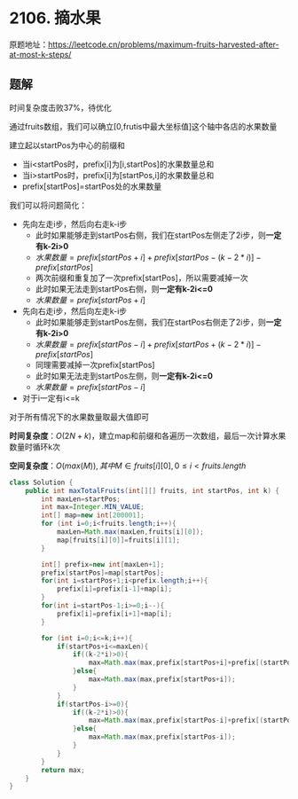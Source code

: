 # 2106. 摘水果
原题地址：https://leetcode.cn/problems/maximum-fruits-harvested-after-at-most-k-steps/

## 题解
时间复杂度击败37%，待优化

通过fruits数组，我们可以确立[0,frutis中最大坐标值]这个轴中各店的水果数量

建立起以startPos为中心的前缀和
- 当i<startPos时，prefix[i]为[i,startPos]的水果数量总和
- 当i>startPos时，prefix[i]为[startPos,i]的水果数量总和
- prefix[startPos]=startPos处的水果数量

我们可以将问题简化：
- 先向左走i步，然后向右走k-i步
    - 此时如果能够走到startPos右侧，我们在startPos左侧走了2i步，则**一定有k-2i>0**
    - $水果数量=prefix[startPos+i]+prefix[startPos-(k-2*i)]-prefix[startPos]$
    - 两次前缀和重复加了一次prefix[startPos]，所以需要减掉一次
    - 此时如果无法走到startPos右侧，则**一定有k-2i<=0**
    - $水果数量=prefix[startPos+i]$
- 先向右走i步，然后向左走k-i步
    - 此时如果能够走到startPos左侧，我们在startPos右侧走了2i步，则**一定有k-2i>0**
    - $水果数量=prefix[startPos-i]+prefix[startPos+(k-2*i)]-prefix[startPos]$
    - 同理需要减掉一次prefix[startPos]
    - 此时如果无法走到startPos左侧，则**一定有k-2i<=0**
    - $水果数量=prefix[startPos-i]$
- 对于i一定有i<=k

对于所有情况下的水果数量取最大值即可

**时间复杂度**：$O(2N+k)$，建立map和前缀和各遍历一次数组，最后一次计算水果数量时循环k次

**空间复杂度**：$O(max(M)),其中M∈fruits[i][0],0\leq i<fruits.length$
```java
class Solution {
    public int maxTotalFruits(int[][] fruits, int startPos, int k) {
        int maxLen=startPos;
        int max=Integer.MIN_VALUE;
        int[] map=new int[200001];
        for (int i=0;i<fruits.length;i++){
            maxLen=Math.max(maxLen,fruits[i][0]);
            map[fruits[i][0]]=fruits[i][1];
        }

        int[] prefix=new int[maxLen+1];
        prefix[startPos]=map[startPos];
        for(int i=startPos+1;i<prefix.length;i++){
            prefix[i]=prefix[i-1]+map[i];
        }
        for(int i=startPos-1;i>=0;i--){
            prefix[i]=prefix[i+1]+map[i];
        }

        for (int i=0;i<=k;i++){
            if(startPos+i<=maxLen){
                if((k-2*i)>0){
                    max=Math.max(max,prefix[startPos+i]+prefix[(startPos-(k-2*i)>=0)?startPos-(k-2*i):0]-prefix[startPos]);
                }else{
                    max=Math.max(max,prefix[startPos+i]);
                }
            }
            if(startPos-i>=0){
                if((k-2*i)>0){
                    max=Math.max(max,prefix[startPos-i]+prefix[(startPos+(k-2*i)<=maxLen)?startPos+(k-2*i):maxLen]-prefix[startPos]);
                }else{
                    max=Math.max(max,prefix[startPos-i]);
                }
            }
        }
        return max;
    }
}
```

